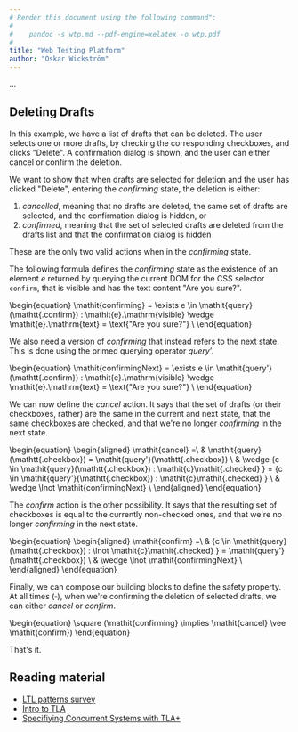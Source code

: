 ```yaml
---
# Render this document using the following command":
#
#    pandoc -s wtp.md --pdf-engine=xelatex -o wtp.pdf
#
title: "Web Testing Platform"
author: "Oskar Wickström"
---
```


...

## Deleting Drafts

In this example, we have a list of drafts that can be deleted. The user
selects one or more drafts, by checking the corresponding checkboxes,
and clicks "Delete". A confirmation dialog is shown, and the user can
either cancel or confirm the deletion.

 We want to show that when drafts are selected for deletion and the user has
 clicked "Delete", entering the $\textit{confirming}$ state, the deletion is
 either:

1. _cancelled_, meaning that no drafts are deleted, the same set of drafts 
   are selected, and the confirmation dialog is hidden, or
2. _confirmed_, meaning that the set of selected drafts are deleted from
   the drafts list and that the confirmation dialog is hidden

These are the only two valid actions when in the $\textit{confirming}$ state.

The following formula defines the $\textit{confirming}$ state as the
existence of an element $e$ returned by querying the current DOM for the CSS
selector $\mathtt{confirm}$, that is visible and has the text content "Are
you sure?".

\begin{equation}
\mathit{confirming} = \exists e \in \mathit{query}(\mathtt{.confirm}) : \mathit{e}.\mathrm{visible} \wedge \mathit{e}.\mathrm{text} = \text{"Are you sure?"} \\
\end{equation}

We also need a version of $\mathit{confirming}$ that instead refers to
the next state. This is done using the primed querying operator
$\mathit{query'}$.

\begin{equation}
\mathit{confirmingNext} = \exists e \in \mathit{query'}(\mathtt{.confirm}) : \mathit{e}.\mathrm{visible} \wedge \mathit{e}.\mathrm{text} = \text{"Are you sure?"} \\
\end{equation}

We can now define the $\mathit{cancel}$ action. It says that the set of
drafts (or their checkboxes, rather) are the same in the current and
next state, that the same checkboxes are checked, and that we're no
longer $\mathit{confirming}$ in the next state.

\begin{equation}
\begin{aligned}
\mathit{cancel} =\ & \mathit{query}(\mathtt{.checkbox}) = \mathit{query'}(\mathtt{.checkbox}) \\
  & \wedge \{c \in \mathit{query}(\mathtt{.checkbox}) : \mathit{c}\mathit{.checked} \} = \{c \in \mathit{query'}(\mathtt{.checkbox}) : \mathit{c}\mathit{.checked} \} \\
  & \wedge \lnot \mathit{confirmingNext} \\
\end{aligned}
\end{equation}

The $\mathit{confirm}$ action is the other possibility. It says that the
resulting set of checkboxes is equal to the currently non-checked ones,
and that we're no longer $\mathit{confirming}$ in the next state.

\begin{equation}
\begin{aligned}
\mathit{confirm} =\ & \{c \in \mathit{query}(\mathtt{.checkbox}) : \lnot \mathit{c}\mathit{.checked} \} = \mathit{query'}(\mathtt{.checkbox}) \\
  & \wedge \lnot \mathit{confirmingNext} \\
\end{aligned}
\end{equation}

Finally, we can compose our building blocks to define the safety property. At
all times ($\square$), when we're confirming the deletion of selected drafts,
we can either $\mathit{cancel}$ or $\mathit{confirm}$.

\begin{equation}
\square (\mathit{confirming} \implies \mathit{cancel} \vee \mathit{confirm})
\end{equation}

That's it.

## Reading material

- [LTL patterns survey](http://santos.cs.ksu.edu/esscass04/papers/patterns-survey.pdf)
- [Intro to TLA](https://lamport.azurewebsites.net/pubs/intro-to-tla.pdf)
- [Specifiying Concurrent Systems with TLA+](https://www.microsoft.com/en-us/research/uploads/prod/2016/12/Specifying-Concurrent-Systems-with-TLA.pdf)

